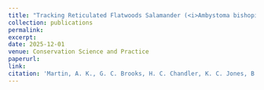 ```yaml
---
title: "Tracking Reticulated Flatwoods Salamander (<i>Ambystoma bishopi</i>) recovery in response to habitat restoration and translocations"
collection: publications
permalink: 
excerpt:
date: 2025-12-01
venue: Conservation Science and Practice
paperurl:
link:
citation: 'Martin, A. K., G. C. Brooks, H. C. Chandler, K. C. Jones, B. K. Rincon, and C. A. Haas. Tracking Reticulated Flatwoods Salamander (<i>Ambystoma bishopi</i>) recovery in response to habitat restoration and translocations. <i>in review</i>'
---
```

